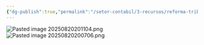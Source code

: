 ```yaml
---
{"dg-publish":true,"permalink":"/setor-contabil/3-recursos/reforma-tributaria/formas-de-planejamento/","dgPassFrontmatter":true,"created":"2025-08-20T20:10:40.659-03:00","updated":"2025-08-20T20:11:35.901-03:00"}
---
```


![Pasted image 20250820201104.png](/img/user/4%20ARQUIVOS/Pasted%20image%2020250820201104.png)
![Pasted image 20250820200706.png](/img/user/4%20ARQUIVOS/Pasted%20image%2020250820200706.png)